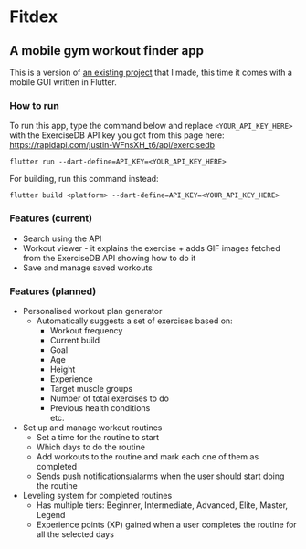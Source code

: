 # Fitdex
## A mobile gym workout finder app

This is a version of [an existing project](https://github.com/mantot-123/gym_workout_finder_tracker_app_flutter) that I made, this time it comes with a mobile GUI written in Flutter.

### How to run
To run this app, type the command below and replace `<YOUR_API_KEY_HERE>` with the ExerciseDB API key you got from this page here: https://rapidapi.com/justin-WFnsXH_t6/api/exercisedb
```
flutter run --dart-define=API_KEY=<YOUR_API_KEY_HERE>
```
For building, run this command instead:
```
flutter build <platform> --dart-define=API_KEY=<YOUR_API_KEY_HERE>
```

### Features (current)
* Search using the API
* Workout viewer - it explains the exercise + adds GIF images fetched from the ExerciseDB API showing how to do it
* Save and manage saved workouts


### Features (planned)

* Personalised workout plan generator 
    - Automatically suggests a set of exercises based on: 
        - Workout frequency
        - Current build 
        - Goal
        - Age
        - Height
        - Experience
        - Target muscle groups
        - Number of total exercises to do
        - Previous health conditions<br>
        etc.
* Set up and manage workout routines
    - Set a time for the routine to start
    - Which days to do the routine
    - Add workouts to the routine and mark each one of them as completed 
    - Sends push notifications/alarms when the user should start doing the routine
* Leveling system for completed routines
    - Has multiple tiers: Beginner, Intermediate, Advanced, Elite, Master, Legend
    - Experience points (XP) gained when a user completes the routine for all the selected days